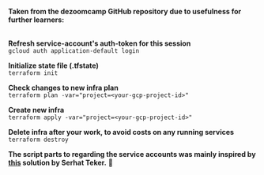 **Taken from the dezoomcamp GitHub repository due to usefulness for further learners:** <br> <br>

**Refresh service-account's auth-token for this session** <br>
```gcloud auth application-default login```

**Initialize state file (.tfstate)** <br>
```terraform init```

**Check changes to new infra plan** <br>
```terraform plan -var="project=<your-gcp-project-id>"```

**Create new infra** <br>
```terraform apply -var="project=<your-gcp-project-id>"```

**Delete infra after your work, to avoid costs on any running services** <br>
```terraform destroy```


**The script parts to regarding the service accounts was mainly inspired by [this](https://tech.serhatteker.com/post/2022-07/gcp-service-account-with-terraform/) solution by Serhat Teker.** :clap: